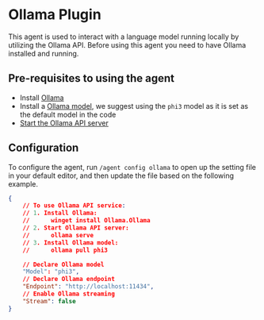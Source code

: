 # Ollama Plugin

This agent is used to interact with a language model running locally by utilizing the Ollama API. Before using
this agent you need to have Ollama installed and running.

## Pre-requisites to using the agent

- Install [Ollama](https://github.com/ollama/ollama)
- Install a [Ollama model](https://github.com/ollama/ollama?tab=readme-ov-file#model-library), we suggest using the `phi3` model as it is set as the default model in the code
- [Start the Ollama API server](https://github.com/ollama/ollama?tab=readme-ov-file#start-ollama)

## Configuration

To configure the agent, run `/agent config ollama` to open up the setting file in your default editor, and then update the file based on the following example.

```json
{
	// To use Ollama API service:
	// 1. Install Ollama:
	//      winget install Ollama.Ollama
	// 2. Start Ollama API server:
	//      ollama serve
	// 3. Install Ollama model:
	//      ollama pull phi3

	// Declare Ollama model
	"Model": "phi3",
	// Declare Ollama endpoint
	"Endpoint": "http://localhost:11434",
    // Enable Ollama streaming
    "Stream": false
}
```

